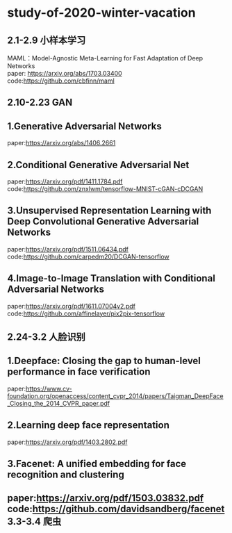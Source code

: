 # study-of-2020-winter-vacation

2.1-2.9 小样本学习
----
MAML：Model-Agnostic Meta-Learning for Fast Adaptation of Deep Networks<br>
paper: https://arxiv.org/abs/1703.03400<br>
code:https://github.com/cbfinn/maml


2.10-2.23 GAN
-----
## 1.Generative Adversarial Networks
paper:https://arxiv.org/abs/1406.2661

## 2.Conditional Generative Adversarial Net
paper:https://arxiv.org/pdf/1411.1784.pdf<br>
code:https://github.com/znxlwm/tensorflow-MNIST-cGAN-cDCGAN

## 3.Unsupervised Representation Learning with Deep Convolutional Generative Adversarial Networks 
paper:https://arxiv.org/pdf/1511.06434.pdf<br>
code:https://github.com/carpedm20/DCGAN-tensorflow

## 4.Image-to-Image Translation with Conditional Adversarial Networks
paper:https://arxiv.org/pdf/1611.07004v2.pdf<br>
code:https://github.com/affinelayer/pix2pix-tensorflow

2.24-3.2 人脸识别
----
## 1.Deepface: Closing the gap to human-level performance in face verification
paper:https://www.cv-foundation.org/openaccess/content_cvpr_2014/papers/Taigman_DeepFace_Closing_the_2014_CVPR_paper.pdf

## 2.Learning deep face representation
paper:https://arxiv.org/pdf/1403.2802.pdf<br>

## 3.Facenet: A unified embedding for face recognition and clustering
paper:https://arxiv.org/pdf/1503.03832.pdf<br>
code:https://github.com/davidsandberg/facenet<br>
3.3-3.4 爬虫
----
